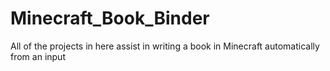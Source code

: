 # Minecraft_Book_Binder
All of the projects in here assist in writing a book in Minecraft automatically from an input
